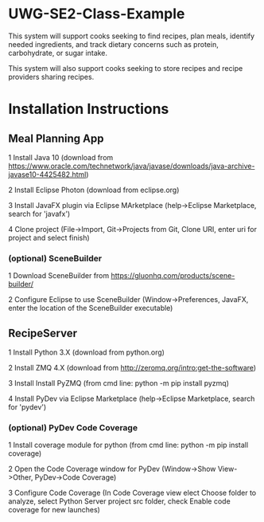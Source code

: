 # UWG-SE2-Class-Example

This system will support cooks seeking to find recipes, plan meals, identify needed ingredients, and track dietary concerns such as protein, carbohydrate, or sugar intake. 

This system will also support cooks seeking to store recipes and recipe providers sharing recipes.

# Installation Instructions

## Meal Planning App
1 Install Java 10 (download from https://www.oracle.com/technetwork/java/javase/downloads/java-archive-javase10-4425482.html)

2 Install Eclipse Photon (download from eclipse.org)

3 Install JavaFX plugin via Eclipse MArketplace (help->Eclipse Marketplace, search for 'javafx')

4 Clone project (File->Import, Git->Projects from Git, Clone URI, enter uri for project and select finish)

### (optional) SceneBuilder

1 Download SceneBuilder from https://gluonhq.com/products/scene-builder/

2 Configure Eclipse to use SceneBuilder (Window->Preferences, JavaFX, enter the location of the SceneBuilder executable)

## RecipeServer

1 Install Python 3.X (download from python.org)

2 Install ZMQ 4.X (download from http://zeromq.org/intro:get-the-software)  

3 Install Install PyZMQ (from cmd line: python -m pip install pyzmq)

4 Install PyDev via Eclipse Marketplace (help->Eclipse Marketplace, search for 'pydev')

### (optional) PyDev Code Coverage 

1 Install coverage module for python (from cmd line: python -m pip install coverage)

2 Open the Code Coverage window for PyDev (Window->Show View->Other, PyDev->Code Coverage)

3 Configure Code Coverage (In Code Coverage view elect Choose folder to analyze, select Python Server project src folder, check Enable code coverage for new launches)
